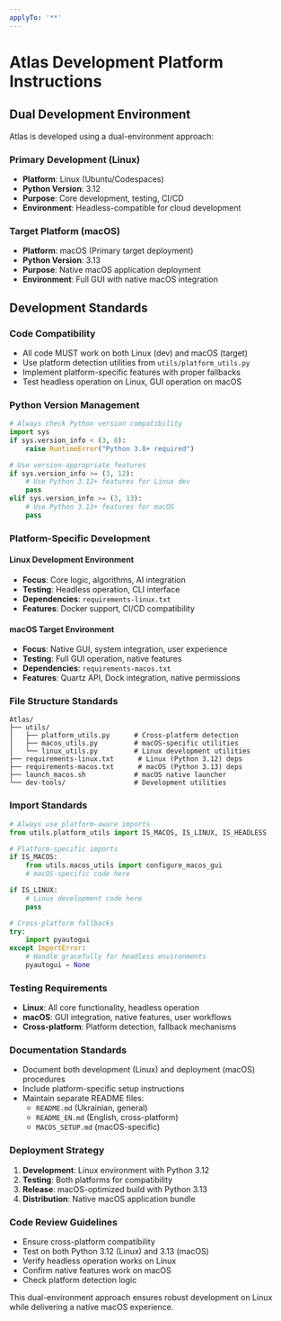 ```yaml
---
applyTo: '**'
---
```


# Atlas Development Platform Instructions

## Dual Development Environment

Atlas is developed using a dual-environment approach:

### Primary Development (Linux)
- **Platform**: Linux (Ubuntu/Codespaces)
- **Python Version**: 3.12
- **Purpose**: Core development, testing, CI/CD
- **Environment**: Headless-compatible for cloud development

### Target Platform (macOS)
- **Platform**: macOS (Primary target deployment)
- **Python Version**: 3.13
- **Purpose**: Native macOS application deployment
- **Environment**: Full GUI with native macOS integration

## Development Standards

### Code Compatibility
- All code MUST work on both Linux (dev) and macOS (target)
- Use platform detection utilities from `utils/platform_utils.py`
- Implement platform-specific features with proper fallbacks
- Test headless operation on Linux, GUI operation on macOS

### Python Version Management
```python
# Always check Python version compatibility
import sys
if sys.version_info < (3, 8):
    raise RuntimeError("Python 3.8+ required")

# Use version-appropriate features
if sys.version_info >= (3, 12):
    # Use Python 3.12+ features for Linux dev
    pass
elif sys.version_info >= (3, 13):
    # Use Python 3.13+ features for macOS
    pass
```

### Platform-Specific Development

#### Linux Development Environment
- **Focus**: Core logic, algorithms, AI integration
- **Testing**: Headless operation, CLI interface
- **Dependencies**: `requirements-linux.txt`
- **Features**: Docker support, CI/CD compatibility

#### macOS Target Environment  
- **Focus**: Native GUI, system integration, user experience
- **Testing**: Full GUI operation, native features
- **Dependencies**: `requirements-macos.txt`
- **Features**: Quartz API, Dock integration, native permissions

### File Structure Standards
```
Atlas/
├── utils/
│   ├── platform_utils.py      # Cross-platform detection
│   ├── macos_utils.py         # macOS-specific utilities
│   └── linux_utils.py         # Linux development utilities
├── requirements-linux.txt      # Linux (Python 3.12) deps
├── requirements-macos.txt      # macOS (Python 3.13) deps
├── launch_macos.sh            # macOS native launcher
└── dev-tools/                 # Development utilities
```

### Import Standards
```python
# Always use platform-aware imports
from utils.platform_utils import IS_MACOS, IS_LINUX, IS_HEADLESS

# Platform-specific imports
if IS_MACOS:
    from utils.macos_utils import configure_macos_gui
    # macOS-specific code here

if IS_LINUX:
    # Linux development code here
    pass

# Cross-platform fallbacks
try:
    import pyautogui
except ImportError:
    # Handle gracefully for headless environments
    pyautogui = None
```

### Testing Requirements
- **Linux**: All core functionality, headless operation
- **macOS**: GUI integration, native features, user workflows
- **Cross-platform**: Platform detection, fallback mechanisms

### Documentation Standards
- Document both development (Linux) and deployment (macOS) procedures
- Include platform-specific setup instructions
- Maintain separate README files:
  - `README.md` (Ukrainian, general)
  - `README_EN.md` (English, cross-platform)
  - `MACOS_SETUP.md` (macOS-specific)

### Deployment Strategy
1. **Development**: Linux environment with Python 3.12
2. **Testing**: Both platforms for compatibility
3. **Release**: macOS-optimized build with Python 3.13
4. **Distribution**: Native macOS application bundle

### Code Review Guidelines
- Ensure cross-platform compatibility
- Test on both Python 3.12 (Linux) and 3.13 (macOS)
- Verify headless operation works on Linux
- Confirm native features work on macOS
- Check platform detection logic

This dual-environment approach ensures robust development on Linux while delivering a native macOS experience.
